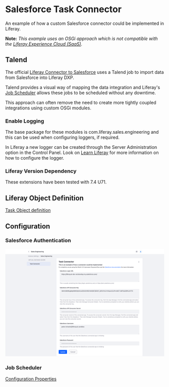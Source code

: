 # Salesforce Task Connector
An example of how a custom Salesforce connector could be implemented in Liferay.

**Note:** _This example uses an OSGi approach which is not compatible with the [Liferay Experience Cloud (SaaS)](https://www.liferay.com/products/liferay-cloud-capabilities)._

## Talend

The official [Liferay Connector to Salesforce](https://learn.liferay.com/w/commerce/add-ons-and-connectors/salesforce/liferay-connector-to-salesforce#deploying-the-connector-to-liferay-dxp) uses a Talend job to import data from Salesforce into Liferay DXP.

Talend provides a visual way of mapping the data integration and Liferay's [Job Scheduler](https://learn.liferay.com/w/dxp/building-applications/core-frameworks/job-scheduler-framework/using-job-scheduler) allows these jobs to be scheduled without any downtime.

This approach can often remove the need to create more tightly coupled integrations using custom OSGi modules.

### Enable Logging

The base package for these modules is com.liferay.sales.engineering and this can be used when configuring loggers, if required.

In Liferay a new logger can be created through the Server Administration option in the Control Panel. Look
on [Learn Liferay](https://learn.liferay.com/dxp/latest/en/system-administration/using-the-server-administration-panel/configuring-logging.html#configuring-logging)
for more information on how to configure the logger.

### Liferay Version Dependency

These extensions have been tested with 7.4 U71.

## Liferay Object Definition

[Task Object definition](/modules/task-connector-service/Object-Task.json)

## Configuration

### Salesforce Authentication

![Salesforce Task Connector Configuration](images/sf-task-connector-configuration.png)

### Job Scheduler

[Configuration Properties](/modules/task-connector-dispatch-executor/job-scheduler.properties)